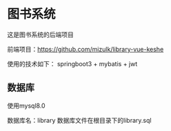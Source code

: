 # 图书系统

这是图书系统的后端项目

前端项目：https://github.com/mizulk/library-vue-keshe

使用的技术如下：
springboot3 + mybatis + jwt

## 数据库
使用mysql8.0

数据库名：library
数据库文件在根目录下的library.sql